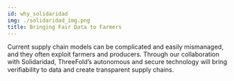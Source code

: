 ```yaml
---
id: why_solidaridad
img: ./solidaridad_img.png
title: Bringing Fair Data to Farmers
---
```


Current supply chain models can be complicated and easily mismanaged, and they often exploit farmers and producers. Through our collaboration with Solidaridad, 
ThreeFold’s autonomous and secure technology will bring veriﬁability to data and create transparent supply chains.
